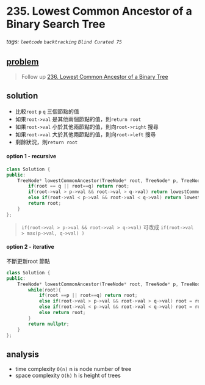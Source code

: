 # 235. Lowest Common Ancestor of a Binary Search Tree

###### tags: `leetcode` `backtracking` `Blind Curated 75`


## [problem](https://leetcode.com/problems/lowest-common-ancestor-of-a-binary-search-tree/)

> Follow up [236. Lowest Common Ancestor of a Binary Tree](https://leetcode.com/problems/lowest-common-ancestor-of-a-binary-tree/)


## solution

- 比較`root` `p` `q` 三個節點的值
- 如果`root->val` 是其他兩個節點的值，則`return root`
- 如果`root->val` 小於其他兩節點的值，則向`root->right` 搜尋
- 如果`root->val` 大於其他兩節點的值，則向`root->left` 搜尋
- 剩餘狀況，則`return root`

#### option 1 - recursive
```c++
class Solution {
public:
    TreeNode* lowestCommonAncestor(TreeNode* root, TreeNode* p, TreeNode* q) {
        if(root == q || root==q) return root;
        if(root->val > p->val && root->val > q->val) return lowestCommonAncestor(root->left, p,q);
        else if(root->val < p->val && root->val < q->val) return lowestCommonAncestor(root->right, p,q);
        return root;
    }
};
```

> `if(root->val > p->val && root->val > q->val)` 可改成
> `if(root->val > max(p->val, q->val) )`


#### option 2 - iterative
不斷更新root 節點

```c++
class Solution {
public:
    TreeNode* lowestCommonAncestor(TreeNode* root, TreeNode* p, TreeNode* q) {
        while(root){
            if(root ==p || root==q) return root;
            else if(root->val > p->val && root->val > q->val) root = root->left;
            else if(root->val < p->val && root->val < q->val) root = root->right;
            else return root;
        }
        return nullptr;
    }
};
```
## analysis
- time complexity `O(n)` n is node number of tree
- space complexity `O(h)` h is height of trees